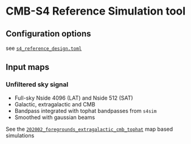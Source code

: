 # CMB-S4 Reference Simulation tool

## Configuration options

see [`s4_reference_design.toml`](s4_reference_design.toml)

## Input maps

### Unfiltered sky signal

* Full-sky Nside 4096 (LAT) and Nside 512 (SAT)
* Galactic, extragalactic and CMB
* Bandpass integrated with tophat bandpasses from `s4sim`
* Smoothed with gaussian beams

See the [`202002_foregrounds_extragalactic_cmb_tophat`](https://github.com/CMB-S4/s4mapbasedsims/tree/master/202002_foregrounds_extragalactic_cmb_tophat) map based simulations

